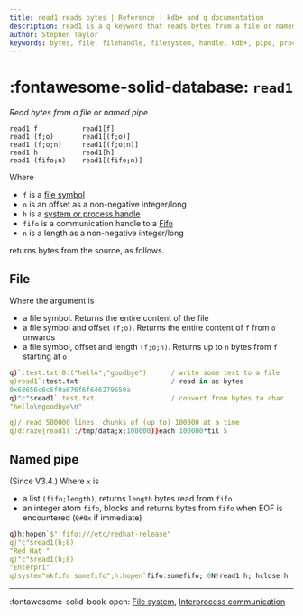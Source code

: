 ```yaml
---
title: read1 reads bytes | Reference | kdb+ and q documentation
description: read1 is a q keyword that reads bytes from a file or named pipe
author: Stephen Taylor
keywords: bytes, file, filehandle, filesystem, handle, kdb+, pipe, process, q, read, read1
---
```

# :fontawesome-solid-database: `read1`


_Read bytes from a file or named pipe_

```syntax
read1 f           read1[f]
read1 (f;o)       read1[(f;o)]
read1 (f;o;n)     read1[(f;o;n)]
read1 h           read1[h]
read1 (fifo;n)    read1[(fifo;n)]
```

Where

-   `f` is a [file symbol](../basics/glossary.md#file-symbol)
-   `o` is an offset as a non-negative integer/long
-   `h` is a [system or process handle](../basics/handles.md)
-   `fifo` is a communication handle to a [Fifo](hopen.md#communication-handles)
-   `n` is a length as a non-negative integer/long

returns bytes from the source, as follows.

## File

Where the argument is 

-   a file symbol. Returns the entire content of the file
-   a file symbol and offset `(f;o)`. Returns the entire content of `f` from `o` onwards
-   a file symbol, offset and length `(f;o;n)`. Returns up to `n` bytes from `f` starting at `o`

```q
q)`:test.txt 0:("hello";"goodbye")      / write some text to a file
q)read1`:test.txt                       / read in as bytes
0x68656c6c6f0a676f6f646279650a
q)"c"$read1`:test.txt                   / convert from bytes to char
"hello\ngoodbye\n"

q)/ read 500000 lines, chunks of (up to) 100000 at a time
q)d:raze{read1(`:/tmp/data;x;100000)}each 100000*til 5 
```

## Named pipe

(Since V3.4.) Where `x` is

-   a list `(fifo;length)`, returns `length` bytes read from `fifo`
-   an integer atom `fifo`, blocks and returns bytes from `fifo` when EOF is encountered (`0#0x` if immediate)

```q
q)h:hopen`$":fifo:///etc/redhat-release"
q)"c"$read1(h;8)
"Red Hat "
q)"c"$read1(h;8)
"Enterpri"
q)system"mkfifo somefifo";h:hopen`fifo:somefifo; 0N!read1 h; hclose h
```

----
:fontawesome-solid-book-open:
[File system](../basics/files.md),
[Interprocess communication](../basics/ipc.md)

